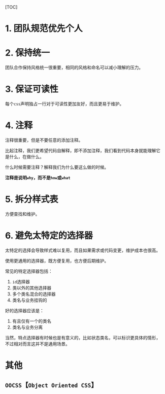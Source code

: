 [TOC]

# 1. 团队规范优先个人

# 2. 保持统一
团队合作保持风格统一很重要，相同的风格和命名可以减小理解的压力。

# 3. 保证可读性
每个`css`声明独占一行对于可读性更加友好，而且更易于维护。

# 4. 注释
注释很重要，但是不要任意的添加注释。

比起注释，我们更希望代码自解释，即不添加注释，我们看到代码本身就能理解它是什么，在做什么。

什么时候需要注释？解释我们为什么要这么做的时候。

**注释是说明`why`，而不是`how`或`what`**

# 5. 拆分样式表
方便查找和维护。

# 6. 避免太特定的选择器
太特定的选择会导致样式难以复用，而且如果需求或代码变更，维护成本也很高。

使用更通用的选择器，既方便复用，也方便后期维护。

常见的特定选择器包括：
1. `id`选择器
2. 类以外的其他选择器
3. 多个类名混合的选择器
4. 类名与业务挂钩的

好的选择器应该是：
1. 有且仅有一个的类名
2. 类名与业务分离

当然，特点选择器有时候也是有意义的，比如状态类名，可以标识更具体的情形，不过相对而言这并不是通用场景。

# 其他
## `OOCSS`【`Object Oriented CSS`】